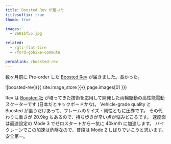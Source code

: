 ```yaml
---
title: Boosted Rev が届いた
titlesuffix: true
thumb: true

images:
  - 2e81bf55.jpg

related:
  - /gti-flat-tire
  - /ford-gobike-commute

permalink: /boosted-rev
---
```


数ヶ月前に Pre-order した [Boosted Rev](https://boostedboards.com/vehicles/scooters/boosted-rev/) が届きました。長かった。

![boosted-rev]({{ site.image_store }}{{ page.images[0] }})

Rev は [Boosted 社](https://en.wikipedia.org/wiki/Boosted_(company)) が培ってきた技術を応用して開発した両輪駆動の高性能電動スクーターです (日本だとキックボードかな)。 
Vehicle-grade quality と Boosted が謳うだけあって、フレームのサイズ・剛性ともに圧巻です。
その代わりに重さが 20.9kg もあるので、持ち歩きが辛い点が悩みどころです。
速度面は最速設定の Mode 3 でゼロスタートから一気に 40km/h に加速します。
バイクレーンでこの加速は危険なので、普段は Mode 2 しばりでいこうと思います。
安全第一。

